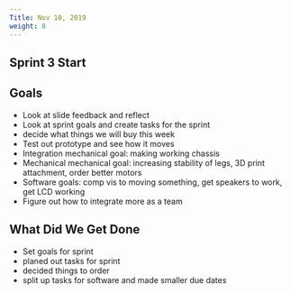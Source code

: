 ```yaml
---
Title: Nov 10, 2019
weight: 8
---
```

<!--more-->
## Sprint 3 Start

## Goals

- Look at slide feedback and reflect
- Look at sprint goals and create tasks for the sprint
- decide what things we will buy this week
- Test out prototype and see how it moves
- Integration mechanical goal: making working chassis
- Mechanical mechanical goal: increasing stability of legs, 3D print attachment, order better motors
- Software goals: comp vis to moving something, get speakers to work, get LCD working
- Figure out how to integrate more as a team

## What Did We Get Done

- Set goals for sprint
- planed out tasks for sprint
- decided things to order
- split up tasks for software and made smaller due dates